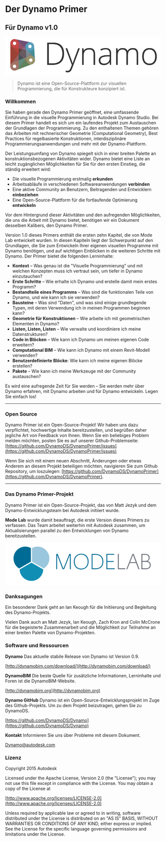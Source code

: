 

# Der Dynamo Primer

## Für Dynamo v1.0

![Dynamo-Logo](images/dynamo_logo_dark-trim.png)

> Dynamo ist eine Open-Source-Plattform zur visuellen Programmierung, die für Konstrukteure konzipiert ist.

### Willkommen

Sie haben gerade den Dynamo Primer geöffnet, eine umfassende Einführung in die visuelle Programmierung in Autodesk Dynamo Studio. Bei diesem Primer handelt es sich um ein laufendes Projekt zum Austauschen der Grundlagen der Programmierung. Zu den enthaltenen Themen gehören das Arbeiten mit rechnerischer Geometrie (Computational Geometry), Best Practices für regelbasierte Konstruktionen, interdisziplinäre Programmierungsanwendungen und mehr mit der Dynamo-Plattform.

Der Leistungsumfang von Dynamo spiegelt sich in einer breiten Palette an konstruktionsbezogenen Aktivitäten wider. Dynamo bietet eine Liste an leicht zugänglichen Möglichkeiten für Sie für den ersten Einstieg, die ständig erweitert wird:

* Die visuelle Programmierung erstmalig **erkunden**
* Arbeitsabläufe in verschiedenen Softwareanwendungen **verbinden**
* Eine aktive Community an Benutzern, Beitragenden und Entwicklern **einbeziehen**
* Eine Open-Source-Plattform für die fortlaufende Optimierung **entwickeln**

Vor dem Hintergrund dieser Aktivitäten und den aufregenden Möglichkeiten, die uns die Arbeit mit Dynamo bietet, benötigen wir ein Dokument desselben Kalibers, den Dynamo Primer.

Version 1.0 dieses Primers enthält die ersten zehn Kapitel, die von Mode Lab entwickelt wurden. In diesen Kapiteln liegt der Schwerpunkt auf den Grundlagen, die Sie zum Entwickeln Ihrer eigenen visuellen Programme mit Dynamo benötigen, und auf wichtigen Einblicken in die weiteren Schritte mit Dynamo. Der Primer bietet die folgenden Lerninhalte:

* **Kontext** – Was genau ist die "Visuelle Programmierung" und mit welchen Konzepten muss ich vertraut sein, um tiefer in Dynamo einzutauchen?
* **Erste Schritte** – Wie erhalte ich Dynamo und erstelle damit mein erstes Programm?
* **Bestandteile eines Programms** – Was sind die funktionalen Teile von Dynamo, und wie kann ich sie verwenden?
* **Bausteine** – Was sind "Daten", und was sind einige grundlegende Typen, mit deren Verwendung ich in meinen Programmen beginnen kann?
* **Geometrie für Konstruktionen** – Wie arbeite ich mit geometrischen Elementen in Dynamo?
* **Listen, Listen, Listen** – Wie verwalte und koordiniere ich meine Datenstrukturen?
* **Code in Blöcken** – Wie kann ich Dynamo um meinen eigenen Code erweitern?
* **Computational BIM** – Wie kann ich Dynamo mit einem Revit-Modell verwenden?
* **Benutzerdefinierte Blöcke**: Wie kann ich meine eigenen Blöcke erstellen?
* **Pakete** – Wie kann ich meine Werkzeuge mit der Community austauschen?

Es wird eine aufregende Zeit für Sie werden – Sie werden mehr über Dynamo erfahren, mit Dynamo arbeiten und für Dynamo entwickeln. Legen Sie einfach los!

---

### Open Source

Dynamo Primer ist ein Open-Source-Projekt! Wir haben uns dazu verpflichtet, hochwertige Inhalte bereitzustellen, und begrüßen daher jegliche Art von Feedback von Ihnen. Wenn Sie ein beliebiges Problem melden möchten, posten Sie es auf unserer Github-Problemseite: [https://github.com/DynamoDS/DynamoPrimer/issues](https://github.com/DynamoDS/DynamoPrimer/issues)

Wenn Sie sich mit einem neuen Abschnitt, Änderungen oder etwas Anderem an diesem Projekt beteiligen möchten, navigieren Sie zum Github Repository, um loszulegen: [https://github.com/DynamoDS/DynamoPrimer](https://github.com/DynamoDS/DynamoPrimer).

---

### Das Dynamo Primer-Projekt

Dynamo Primer ist ein Open-Source-Projekt, das von Matt Jezyk und dem Dynamo-Entwicklungsteam bei Autodesk initiiert wurde.

**Mode Lab** wurde damit beauftragt, die erste Version dieses Primers zu verfassen. Das Team arbeitet weiterhin mit Autodesk zusammen, um Aktualisierungen parallel zu den Entwicklungen von Dynamo bereitzustellen.

[![](images/MODELAB_Logo.png)](http://modelab.is)

### Danksagungen

Ein besonderer Dank geht an Ian Keough für die Initiierung und Begleitung des Dynamo-Projekts.

Vielen Dank auch an Matt Jezyk, Ian Keough, Zach Kron and Colin McCrone für die begeisterte Zusammenarbeit und die Möglichkeit zur Teilnahme an einer breiten Palette von Dynamo-Projekten.

### Software und Ressourcen

**Dynamo** Das aktuelle stabile Release von Dynamo ist Version 0.9.

[http://dynamobim.com/download/](http://dynamobim.com/download/)

**DynamoBIM** Die beste Quelle für zusätzliche Informationen, Lerninhalte und Foren ist die DynamoBIM-Website.

[http://dynamobim.org](http://dynamobim.org)

**Dynamo GitHub** Dynamo ist ein Open-Source-Entwicklungsprojekt im Zuge des Github-Projekts. Um zu dem Projekt beizutragen, gehen Sie zu DynamoDS.

[https://github.com/DynamoDS/Dynamo](https://github.com/DynamoDS/Dynamo)

**Kontakt** Informieren Sie uns über Probleme mit diesem Dokument.

Dynamo@autodesk.com

### Lizenz

Copyright 2015 Autodesk

Licensed under the Apache License, Version 2.0 (the "License"); you may not use this file except in compliance with the License. You may obtain a copy of the License at

[http://www.apache.org/licenses/LICENSE-2.0](http://www.apache.org/licenses/LICENSE-2.0)

Unless required by applicable law or agreed to in writing, software distributed under the License is distributed on an "AS IS" BASIS, WITHOUT WARRANTIES OR CONDITIONS OF ANY KIND, either express or implied. See the License for the specific language governing permissions and limitations under the License.

